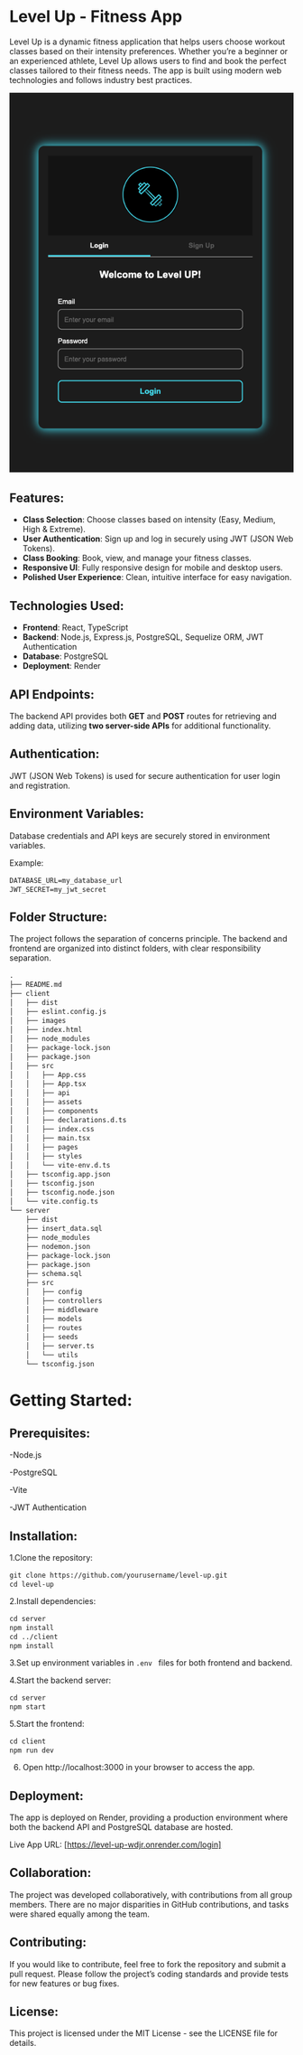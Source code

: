 # Level Up - Fitness App

Level Up is a dynamic fitness application that helps users choose workout classes based on their intensity preferences. Whether you’re a beginner or an experienced athlete, Level Up allows users to find and book the perfect classes tailored to their fitness needs. The app is built using modern web technologies and follows industry best practices.

![Screenshot 1](Screenshots/screenshot1.png)

## Features:

- **Class Selection**: Choose classes based on intensity (Easy, Medium, High & Extreme).
- **User Authentication**: Sign up and log in securely using JWT (JSON Web Tokens).
- **Class Booking**: Book, view, and manage your fitness classes.
- **Responsive UI**: Fully responsive design for mobile and desktop users.
- **Polished User Experience**: Clean, intuitive interface for easy navigation.

## Technologies Used:

- **Frontend**: React, TypeScript
- **Backend**: Node.js, Express.js, PostgreSQL, Sequelize ORM, JWT Authentication
- **Database**: PostgreSQL
- **Deployment**: Render
    
## API Endpoints:

The backend API provides both **GET** and **POST** routes for retrieving and adding data, utilizing **two server-side APIs** for additional functionality.


## Authentication:

JWT (JSON Web Tokens) is used for secure authentication for user login and registration. 

## Environment Variables:

 Database credentials and API keys are securely stored in environment variables.

Example:
```
DATABASE_URL=my_database_url
JWT_SECRET=my_jwt_secret 
```
## Folder Structure:

The project follows the separation of concerns principle. The backend and frontend are organized into distinct folders, with clear responsibility separation.
```
.
├── README.md
├── client
│   ├── dist
│   ├── eslint.config.js
│   ├── images
│   ├── index.html
│   ├── node_modules
│   ├── package-lock.json
│   ├── package.json
│   ├── src
│   │   ├── App.css
│   │   ├── App.tsx
│   │   ├── api
│   │   ├── assets
│   │   ├── components
│   │   ├── declarations.d.ts
│   │   ├── index.css
│   │   ├── main.tsx
│   │   ├── pages
│   │   ├── styles
│   │   └── vite-env.d.ts
│   ├── tsconfig.app.json
│   ├── tsconfig.json
│   ├── tsconfig.node.json
│   └── vite.config.ts
└── server
    ├── dist
    ├── insert_data.sql
    ├── node_modules
    ├── nodemon.json
    ├── package-lock.json
    ├── package.json
    ├── schema.sql
    ├── src
    │   ├── config
    │   ├── controllers
    │   ├── middleware
    │   ├── models
    │   ├── routes
    │   ├── seeds
    │   ├── server.ts
    │   └── utils
    └── tsconfig.json
```

# Getting Started:

## Prerequisites:

-Node.js

-PostgreSQL

-Vite

-JWT Authentication

## Installation:

1.Clone the repository:
```
git clone https://github.com/yourusername/level-up.git
cd level-up
```
2.Install dependencies:
```
cd server
npm install
cd ../client
npm install
```
3.Set up environment variables in ```.env ``` files for both frontend and backend.

4.Start the backend server:
```
cd server
npm start
```
5.Start the frontend:

```
cd client
npm run dev
```
6. Open http://localhost:3000 in your browser to access the app.

## Deployment:

The app is deployed on Render, providing a production environment where both the backend API and PostgreSQL database are hosted.

Live App URL: [https://level-up-wdjr.onrender.com/login]

## Collaboration:

The project was developed collaboratively, with contributions from all group members. There are no major disparities in GitHub contributions, and tasks were shared equally among the team.

## Contributing:

If you would like to contribute, feel free to fork the repository and submit a pull request. Please follow the project’s coding standards and provide tests for new features or bug fixes.

## License:

This project is licensed under the MIT License - see the LICENSE file for details.
